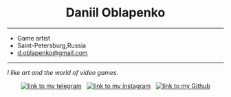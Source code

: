 <div align="center">

# Daniil Oblapenko

<div align="left">

---
* Game artist
* Saint-Petersburg,Russia
* d.oblapenko@gmail.com
---

_I like art and the world of video games._
<div align="center">

[![link to my telegram](https://img.shields.io/badge/-_-white?style=social&logo=Telegram&link)](https://t.me/daniil_ob) &nbsp; [![link to my instagram](https://img.shields.io/badge/-_-white?style=social&logo=instagram&link)](https://www.instagram.com/daniil_oblapenko/)  &nbsp; [![link to my Github](https://img.shields.io/badge/-_-white?style=social&logo=GitHub&link)](https://github.com/Daniil-Oblapenko)




